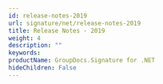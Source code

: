 ```yaml
---
id: release-notes-2019
url: signature/net/release-notes-2019
title: Release Notes - 2019
weight: 4
description: ""
keywords: 
productName: GroupDocs.Signature for .NET
hideChildren: False
---
```

